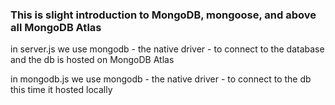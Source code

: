 ### This is slight introduction to MongoDB, mongoose, and above all MongoDB Atlas

in server.js we use mongodb - the native driver - to connect to the database
and the db is hosted on MongoDB Atlas

in mongodb.js we use mongodb - the native driver - to connect to the db
this time it hosted locally
